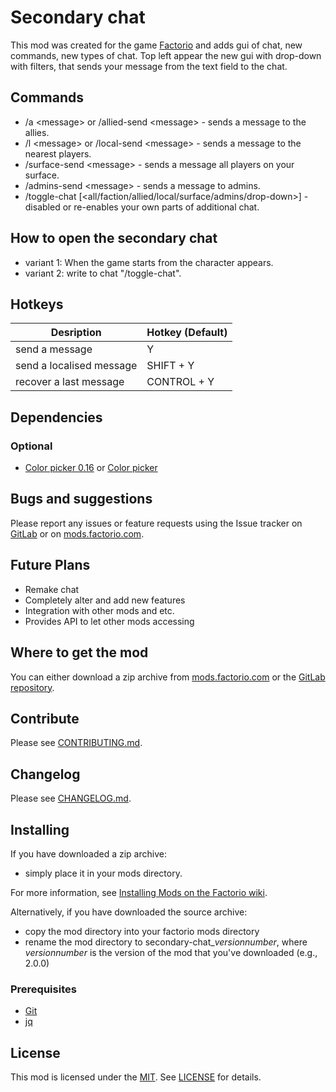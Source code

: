 # Secondary chat

This mod was created for the game [Factorio][Factorio] and adds gui of chat, new commands, new types of chat.
Top left appear the new gui with drop-down with filters, that sends your message from the text field to the chat.

## Commands

- /a \<message\> or /allied-send \<message\> - sends a message to the allies.
- /l \<message\> or /local-send \<message\> - sends a message to the nearest players.
- /surface-send \<message\> - sends a message all players on your surface.
- /admins-send \<message\> - sends a message to admins.
- /toggle-chat [\<all/faction/allied/local/surface/admins/drop-down\>] - disabled or re-enables your own parts of additional chat.

## How to open the secondary chat

- variant 1: When the game starts from the character appears.
- variant 2: write to chat "/toggle-chat".

## Hotkeys

| Desription | Hotkey (Default) |
| -------- | ---- |
| send a message   | Y   |
| send a localised message   | SHIFT + Y   |
| recover a last message   | CONTROL + Y   |

## Dependencies

### Optional

- [Color picker 0.16](https://mods.factorio.com/mod/color-picker16) or [Color picker](https://forums.factorio.com/viewtopic.php?f=97&t=30657)

## Bugs and suggestions

Please report any issues or feature requests using the Issue tracker on [GitLab](https://gitlab.com/ZwerOxotnik/secondary-chat/issues) or on [mods.factorio.com](https://mods.factorio.com/mod/secondary-chat/discussion).

## Future Plans

- Remake chat
- Completely alter and add new features
- Integration with other mods and etc.
- Provides API to let other mods accessing

## Where to get the mod

You can either download a zip archive from [mods.factorio.com][homepage] or the [GitLab repository](https://gitlab.com/ZwerOxotnik/secondary-chat/tags).

## Contribute

Please see [CONTRIBUTING.md](CONTRIBUTING.md).

## Changelog

Please see [CHANGELOG.md](CHANGELOG.md).

## Installing

If you have downloaded a zip archive:

- simply place it in your mods directory.

For more information, see [Installing Mods on the Factorio wiki](https://wiki.factorio.com/index.php?title=Installing_Mods).

Alternatively, if you have downloaded the source archive:

- copy the mod directory into your factorio mods directory
- rename the mod directory to secondary-chat_*versionnumber*, where *versionnumber* is the version of the mod that you've downloaded (e.g., 2.0.0)

### Prerequisites

- [Git](https://git-scm.com)
- [jq](https://stedolan.github.io/jq/)

## License

This mod is licensed under the [MIT](https://opensource.org/licenses/MIT). See [LICENSE](LICENSE) for details.

[homepage]: http://mods.factorio.com/mod/secondary-chat
[Factorio]: https://factorio.com/
